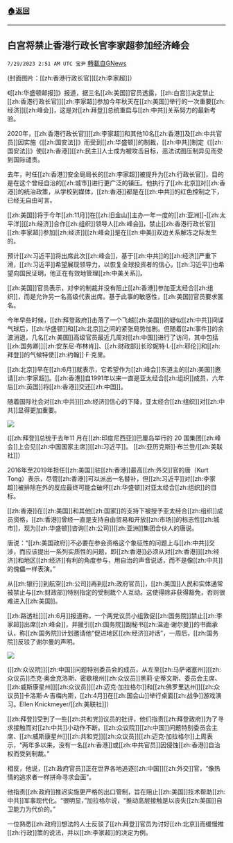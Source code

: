 ###  [:house:返回](README.md)
---


## 白宫将禁止香港行政长官李家超参加经济峰会
`7/29/2023 2:51 AM UTC 宝尹` [轉載自GNews](https://gnews.org/articles/1496687)

  
(封面图片：[[zh:香港行政长官]][[zh:李家超]]）

《[[zh:华盛顿邮报]]》报道，据三名[[zh:美国]]官员透露，[[zh:白宫]]决定禁止[[zh:香港行政长官]][[zh:李家超]]参加今年秋天在[[zh:美国]]举行的一次重要[[zh:经济]][[zh:峰会]]，这是对[[zh:拜登]]总统重启与[[zh:中共]]关系努力的最新考验。

2020年，[[zh:香港行政长官]][[zh:李家超]]和其他10名[[zh:香港]]及[[zh:中共官员]]因实施《[[zh:国安法]]》而受到[[zh:华盛顿]]的制裁，[[zh:中共]]制定《[[zh:国安法]]》使[[zh:香港]][[zh:民主]]人士成为被攻击目标，恶法试图压制异见而受到国际谴责。

去年，时任[[zh:香港]]安全局局长的[[zh:李家超]]被提升为[[zh:行政长官]]，目的是在这个曾经自治的[[zh:城市]]进行更广泛的镇压。他执行了[[zh:北京]]对[[zh:香港]]的统治政策，从学校到媒体，[[zh:香港]]都是在[[zh:中共]]的红色控制之下，已经无自由可言。

[[zh:美国]]将于今年[[zh:11月]]在[[zh:旧金山]]主办一年一度的[[zh:亚洲]]-[[zh:太平洋]][[zh:经济]]合作[[zh:组织]]领导人[[zh:峰会]]，禁止[[zh:香港行政长官]][[zh:李家超]]参加[[zh:经济]][[zh:峰会]]是在[[zh:中美]]双边关系解冻之际发生的。 

预计[[zh:习近平]]将出席此次[[zh:峰会]]，基于[[zh:中共]]的[[zh:经济]]严重下滑，[[zh:习近平]]希望展现领导力，以恢复全球投资者的信心，[[zh:习近平]]也希望向国民证明，他正在有效地管理[[zh:中美关系]]。

[[zh:美国]]官员表示，对李的制裁并没有阻止[[zh:香港]]参加亚太经合[[zh:组织]]，而是允许另一名高级代表出席。基于此事的敏感性，[[zh:美国]]官员要求匿名。

今年早些时候，[[zh:拜登政府]]击落了一个飞越[[zh:美国]]的疑似[[zh:中共]]间谍气球后，[[zh:华盛顿]]和[[zh:北京]]之间的紧张局势加剧。但随着[[zh:事件]]的余波消退，几名[[zh:美国]]高级官员最近几周对[[zh:中国]]进行了访问，其中包括[[zh:国务卿]][[zh:安东尼·布林肯]]、[[zh:财政部]]长珍妮特·L·[[zh:耶伦]]和[[zh:拜登]]的气候特使[[zh:约翰]]·F·克里。

[[zh:北京]]早在[[zh:6月]]就表示，它希望作为[[zh:峰会]]东道主的[[zh:美国]]邀请[[zh:李家超]]。[[zh:香港]]自1991年以来一直是亚太经合[[zh:组织]]成员，六年后[[zh:英国]]将[[zh:香港]]交还[[zh:中国]]。

随着国际社会对[[zh:中共]][[zh:经济]]信心的下降，亚太经合[[zh:组织]]对[[zh:中共]]显得更加重要。

![](https://i.imgur.com/2pP6ulo.jpg)

([[zh:拜登]]总统于去年11 月在[[zh:印度尼西亚]]巴厘岛举行的 20 国集团[[zh:峰会]]上会见[[zh:中国国家主席]][[zh:习近平]]。 [[zh:亚历克斯]]·布兰登/[[zh:美联社]]） 

2016年至2019年担任[[zh:美国]]驻[[zh:香港]]最高[[zh:外交]]官的唐（Kurt Tong）表示，尽管[[zh:香港]]可以派出一名替补，但[[zh:习近平]]对[[zh:李家超]]被排除在外的反应最终可能会破坏[[zh:华盛顿]]对亚太经合[[zh:组织]]的目标。

[[zh:香港]]在[[zh:美国]]和其他[[zh:国家]]的支持下被授予亚太经合[[zh:组织]]成员资格，[[zh:香港]]曾经一直是支持自由贸易和开放[[zh:市场]]的标志性[[zh:城市]]，现为[[zh:华盛顿]]咨询[[zh:公司]][[zh:亚洲]]集团合伙人的唐说。

唐说：“[[zh:美国政府]]不必要在参会资格这个象征性的问题上与[[zh:中共]]交涉，而应该提出一系列实质性的问题，即[[zh:香港]]必须从对[[zh:香港]][[zh:经济]]和地区[[zh:经济]]有利的角度参与，用自治的声音说话，而不是像[[zh:中共]]的傀儡一样表演。”

从[[zh:银行]]到航空[[zh:公司]]再到[[zh:政府官员]]，[[zh:美国]]人民和实体通常被禁止与[[zh:财政部]]特别指定的受制裁个人互动。这使得除非获得豁免，否则很难进入[[zh:美国]]。

[[zh:路透社]][[zh:6月]]报道称，一个两党议员小组敦促[[zh:国务院]]禁止[[zh:李家超]]出席[[zh:峰会]]，并援引[[zh:国务院]]副秘书[[zh:温迪·谢尔曼]]的书面承认，称[[zh:国务院]]计划邀请他“促进地区[[zh:经济]]对话”，一周后，[[zh:国务院]]反驳了谢尔曼的声明。

![](https://i.imgur.com/kEl1NSn.jpg)

([[zh:众议院]][[zh:中国]]问题特别委员会的成员，从左至[[zh:马萨诸塞州]][[zh:众议员]]杰克·奥金克洛斯、密歇根州[[zh:众议员]]黑莉·史蒂文斯、委员会主席、[[zh:威斯康星州]][[zh:众议员]][[zh:迈克·加拉格尔]]和[[zh:佛罗里达州]][[zh:众议员]]卡洛斯·A·吉梅内斯，[[zh:4月]]在[[zh:国会山]]举行桌面[[zh:战争]]游戏演习。Ellen Knickmeyer/[[zh:美联社]]）

[[zh:拜登]]受到了一些[[zh:共和党]]议员的批评，他们指责[[zh:拜登政府]]为了寻求接触而对[[zh:中共]]小动作不断。[[zh:众议院]][[zh:中国]]问题特别委员会主席、[[zh:威斯康星州]][[zh:共和党]][[zh:众议员]][[zh:迈克·加拉格尔]]上周表示，“两年多以来，没有一名[[zh:香港]]或[[zh:中共官员]]因侵蚀[[zh:香港]]自治权而受到制裁。”

相反，他说，[[zh:政府官员]]正在世界各地追逐[[zh:中国]][[zh:外交]]官，“像热情的追求者一样拼命寻求会面”。

他指责[[zh:政府]]推迟实施更严格的出口管制，旨在阻止[[zh:美国]]技术帮助[[zh:中共]]军事现代化。“很明显，”加拉格尔说，“推动高层接触是以丧失[[zh:美国]]自卫能力为代价的。”

一位熟悉[[zh:政府]]想法的人士反驳了[[zh:拜登]]官员为讨好[[zh:北京]]而缓慢推[[zh:行政]]策的说法，并以[[zh:李家超]]的决定为例。
